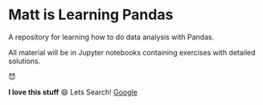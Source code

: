 # Matt is Learning Pandas
A repository for learning how to do data analysis with Pandas. 

All material will be in Jupyter notebooks containing exercises with detailed solutions.

:smiling_imp:

**I love this stuff** :smile:
Lets Search! [Google](http://www.google.com)